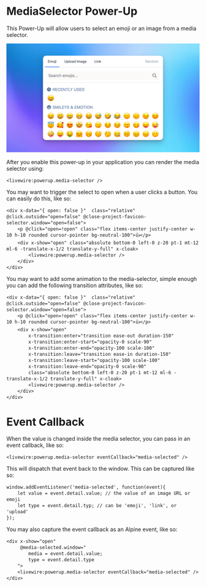 # MediaSelector Power-Up

This Power-Up will allow users to select an emoji or an image from a media selector.

![Media Selector Image](assets/img/media-selector.png)

After you enable this power-up in your application you can render the media selector using:

```
<livewire:powerup.media-selector />
```

You may want to trigger the select to open when a user clicks a button. You can easily do this, like so:

```
<div x-data="{ open: false }"  class="relative" @click.outside="open=false" @close-project-favicon-selector.window="open=false">
    <p @click="open=!open" class="flex items-center justify-center w-10 h-10 rounded cursor-pointer bg-neutral-100">👍</p>
    <div x-show="open" class="absolute bottom-0 left-0 z-20 pt-1 mt-12 ml-6 -translate-x-1/2 translate-y-full" x-cloak>
        <livewire:powerup.media-selector />
    </div>
</div>
```

You may want to add some animation to the media-selector, simple enough you can add the following transition attributes, like so:

```
<div x-data="{ open: false }"  class="relative" @click.outside="open=false" @close-project-favicon-selector.window="open=false">
    <p @click="open=!open" class="flex items-center justify-center w-10 h-10 rounded cursor-pointer bg-neutral-100">👍</p>
    <div x-show="open" 
        x-transition:enter="transition ease-out duration-150"
        x-transition:enter-start="opacity-0 scale-90"
        x-transition:enter-end="opacity-100 scale-100"
        x-transition:leave="transition ease-in duration-150"
        x-transition:leave-start="opacity-100 scale-100"
        x-transition:leave-end="opacity-0 scale-90"
        class="absolute bottom-0 left-0 z-20 pt-1 mt-12 ml-6 -translate-x-1/2 translate-y-full" x-cloak>
        <livewire:powerup.media-selector />
    </div>
</div>
```

# Event Callback

When the value is changed inside the media selector, you can pass in an event callback, like so:

```
<livewire:powerup.media-selector eventCallback="media-selected" />
```

This will dispatch that event back to the window. This can be captured like so:

```
window.addEventListener('media-selected', function(event){
    let value = event.detail.value; // the value of an image URL or emoji
    let type = event.detail.typ; // can be 'emoji', 'link', or 'upload'
});
```

You may also capture the event callback as an Alpine event, like so:

```
<div x-show="open" 
     @media-selected.window="
        media = event.detail.value; 
        type = event.detail.type 
    ">
    <livewire:powerup.media-selector eventCallback="media-selected" />
</div>
```







